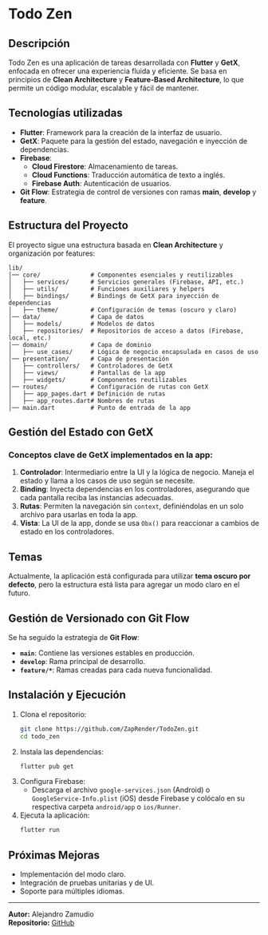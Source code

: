 # Todo Zen

## Descripción
Todo Zen es una aplicación de tareas desarrollada con **Flutter** y **GetX**, enfocada en ofrecer una experiencia fluida y eficiente. Se basa en principios de **Clean Architecture** y **Feature-Based Architecture**, lo que permite un código modular, escalable y fácil de mantener.

## Tecnologías utilizadas
- **Flutter**: Framework para la creación de la interfaz de usuario.
- **GetX**: Paquete para la gestión del estado, navegación e inyección de dependencias.
- **Firebase**:
  - **Cloud Firestore**: Almacenamiento de tareas.
  - **Cloud Functions**: Traducción automática de texto a inglés.
  - **Firebase Auth**: Autenticación de usuarios.
- **Git Flow**: Estrategia de control de versiones con ramas **main**, **develop** y **feature**.

## Estructura del Proyecto
El proyecto sigue una estructura basada en **Clean Architecture** y organización por features:

```
lib/
│── core/              # Componentes esenciales y reutilizables
│   ├── services/      # Servicios generales (Firebase, API, etc.)
│   ├── utils/         # Funciones auxiliares y helpers
│   ├── bindings/      # Bindings de GetX para inyección de dependencias
│   ├── theme/         # Configuración de temas (oscuro y claro)
│── data/              # Capa de datos
│   ├── models/        # Modelos de datos
│   ├── repositories/  # Repositorios de acceso a datos (Firebase, local, etc.)
│── domain/            # Capa de dominio
│   ├── use_cases/     # Lógica de negocio encapsulada en casos de uso
│── presentation/      # Capa de presentación
│   ├── controllers/   # Controladores de GetX
│   ├── views/         # Pantallas de la app
│   ├── widgets/       # Componentes reutilizables
│── routes/            # Configuración de rutas con GetX
│   ├── app_pages.dart # Definición de rutas
│   ├── app_routes.dart# Nombres de rutas
│── main.dart          # Punto de entrada de la app
```

## Gestión del Estado con GetX
### Conceptos clave de GetX implementados en la app:
1. **Controlador**: Intermediario entre la UI y la lógica de negocio. Maneja el estado y llama a los casos de uso según se necesite.
2. **Binding**: Inyecta dependencias en los controladores, asegurando que cada pantalla reciba las instancias adecuadas.
3. **Rutas**: Permiten la navegación sin `context`, definiéndolas en un solo archivo para usarlas en toda la app.
4. **Vista**: La UI de la app, donde se usa `Obx()` para reaccionar a cambios de estado en los controladores.

## Temas
Actualmente, la aplicación está configurada para utilizar **tema oscuro por defecto**, pero la estructura está lista para agregar un modo claro en el futuro.

## Gestión de Versionado con Git Flow
Se ha seguido la estrategia de **Git Flow**:
- **`main`**: Contiene las versiones estables en producción.
- **`develop`**: Rama principal de desarrollo.
- **`feature/*`**: Ramas creadas para cada nueva funcionalidad.

## Instalación y Ejecución
1. Clona el repositorio:
   ```bash
   git clone https://github.com/ZapRender/TodoZen.git
   cd todo_zen
   ```
2. Instala las dependencias:
   ```bash
   flutter pub get
   ```
3. Configura Firebase:
   - Descarga el archivo `google-services.json` (Android) o `GoogleService-Info.plist` (iOS) desde Firebase y colócalo en su respectiva carpeta `android/app` o `ios/Runner`.
4. Ejecuta la aplicación:
   ```bash
   flutter run
   ```

## Próximas Mejoras
- Implementación del modo claro.
- Integración de pruebas unitarias y de UI.
- Soporte para múltiples idiomas.

---
**Autor:** Alejandro Zamudio   
**Repositorio:** [GitHub](https://github.com/ZapRender/TodoZen)

